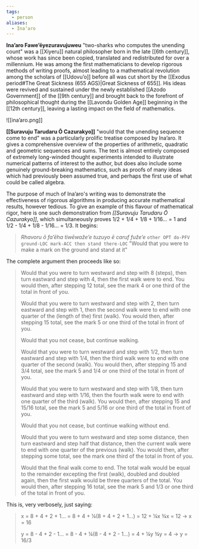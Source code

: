```yaml
---
tags:
  - person
aliases:
  - Inaʼaro
---
```

**Inaʼaro Faweʼēyezuravujuweu** "two-sharks who computes the unending count" was a [[Xiyeru]] natural philosopher born in the late [[6th century]], whose work has since been copied, translated and redistributed for over a millennium. He was among the first mathematicians to develop rigorous methods of writing proofs, almost leading to a mathematical revolution among the scholars of [[Udovuʼo]] before all was cut short by the [[Exodus period#The Great Sickness (655 AGS)|Great Sickness of 655]]. His ideas were revived and sustained under the newly established [[Azodo Government]] of the [[9th century]] and brought back to the forefront of philosophical thought during the [[Lavondu Golden Age]] beginning in the [[12th century]], leaving a lasting impact on the field of mathematics.

![[inaʼaro.png]]

**[[Suravuju Tarudaru Ō Cazurakyo]]** "would that the unending sequence come to end" was a particularly prolific treatise composed by Inaʼaro. It gives a comprehensive overview of the properties of arithmetic, quadratic and geometric sequences and sums. The text is almost entirely composed of extremely long-winded thought experiments intended to illustrate numerical patterns of interest to the author, but does also include some genuinely ground-breaking mathematics, such as proofs of many ideas which had previously been assumed true, and perhaps the first use of what could be called algebra.

The purpose of much of Inaʼaro's writing was to demonstrate the effectiveness of rigorous algorithms in producing accurate mathematical results, however tedious. To give an example of this flavour of mathematical rigor, here is one such demonstration from *[[Suravuju Tarudaru Ō Cazurakyo]]*, which simultaneously proves 1/2 + 1/4 + 1/8 + 1/16... = 1 and 1/2 - 1/4 + 1/8 - 1/16... = 1/3. It begins:
> *Rhavoru ō faʼēha tiwēwažeʼe tuzuyo ē caruf fužeʼe*
> `other OPT do-PFV ground-LOC mark-ACC then stand there-LOC`
> "Would that you were to make a mark on the ground and stand at it"

The complete argument then proceeds like so:
> Would that you were to turn westward and step with 8 (steps), then turn eastward and step with 4, then the first walk were to end.
> You would then, after stepping 12 total, see the mark 4 or one third of the total in front of you.
> 
> Would that you were to turn westward and step with 2, then turn eastward and step with 1, then the second walk were to end with one quarter of the (length of the) first (walk).
> You would then, after stepping 15 total, see the mark 5 or one third of the total in front of you.
> 
> Would that you not cease, but continue walking.
> 
> Would that you were to turn westward and step with 1/2, then turn eastward and step with 1/4, then the third walk were to end with one quarter of the second (walk).
> You would then, after stepping 15 and 3/4 total, see the mark 5 and 1/4 or one third of the total in front of you.
> 
> Would that you were to turn westward and step with 1/8, then turn eastward and step with 1/16, then the fourth walk were to end with one quarter of the third (walk).
> You would then, after stepping 15 and 15/16 total, see the mark 5 and 5/16 or one third of the total in front of you.
> 
> Would that you not cease, but continue walking without end.
> 
> Would that you were to turn westward and step some distance, then turn eastward and step half that distance, then the current walk were to end with one quarter of the previous (walk).
> You would then, after stepping some total, see the mark one third of the total in front of you.
> 
> Would that the final walk come to end.
> The total walk would be equal to the remainder excepting the first (walk), doubled and doubled again, then the first walk would be three quarters of the total.
> You would then, after stepping 16 total, see the mark 5 and 1/3 or one third of the total in front of you.

This is, very verbosely, just saying:
> x = 8 + 4 + 2 + 1... = 8 + 4 + ¼(8 + 4 + 2 + 1...) = 12 + ¼x
> ¾x = 12 → x = 16
> 
> y = 8 - 4 + 2 - 1... = 8 - 4 + ¼(8 - 4 + 2 - 1...) = 4 + ¼y
> ¾y = 4 → y = 16/3